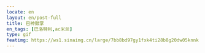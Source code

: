 ```yaml
---
locate: en
layout: en/post-full
title: 巴神鼓掌
en_tags: [巴洛特利,ac米兰]
type: gif
featimg: https://ws1.sinaimg.cn/large/7bb8bd97gy1fxk4ti28b8g20dw05knnk.gif
---
```

